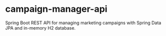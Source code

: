 # campaign-manager-api
Spring Boot REST API for managing marketing campaigns with Spring Data JPA and in-memory H2 database.
